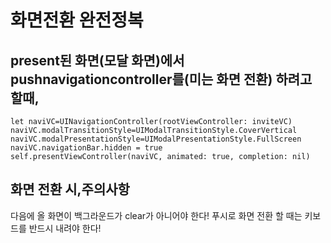 # 화면전환 완전정복
## present된 화면(모달 화면)에서 pushnavigationcontroller를(미는 화면 전환) 하려고 할때,

	let naviVC=UINavigationController(rootViewController: inviteVC)
    naviVC.modalTransitionStyle=UIModalTransitionStyle.CoverVertical
    naviVC.modalPresentationStyle=UIModalPresentationStyle.FullScreen
    naviVC.navigationBar.hidden = true
    self.presentViewController(naviVC, animated: true, completion: nil)

## 화면 전환 시,주의사항
다음에 올 화면이 백그라운드가 clear가 아니어야 한다!
푸시로 화면 전환 할 때는 키보드를 반드시 내려야 한다!